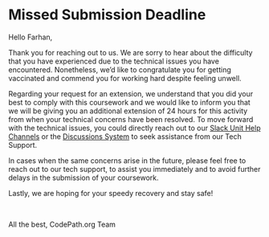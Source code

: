 # Missed Submission Deadline

Hello Farhan,
&nbsp;

<p>Thank you for reaching out to us. We are sorry to hear about the difficulty that you have experienced due to the technical issues you have encountered. Nonetheless, we’d like to congratulate you for getting vaccinated and commend you for working hard despite feeling unwell.</p>

<p>Regarding your request for an extension, we understand that you did your best to comply with this coursework and we would like to inform you that we will be giving you an additional extension of 24 hours for this activity from when your technical concerns have been resolved. To move forward with the technical issues, you could directly reach out to our <a href="https://hackmd.io/@patricia/BJz7mAtg8?type=view#Muting-channels">Slack Unit Help Channels</a> or the <a href="https://discussions.codepath.com/">Discussions System</a> to seek assistance from our Tech Support.</p>
 
<p>In cases when the same concerns arise in the future, please feel free to reach out to our tech support, to assist you immediately and to avoid further delays in the submission of your coursework.</p>

<p>Lastly, we are hoping for your speedy recovery and stay safe!</p>

&nbsp;

All the best,
CodePath.org Team
